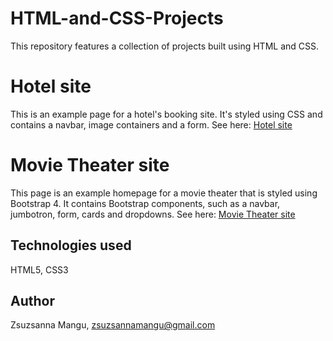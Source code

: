 # HTML-and-CSS-Projects
This repository features a collection of projects built using HTML and CSS.

# Hotel site
This is an example page for a hotel's booking site. It's styled using CSS and contains a navbar, image containers and a form.
See here:
[Hotel site](https://github.com/zsuzsannamangu/HTML-and-CSS-Projects/tree/main/Hotel)

# Movie Theater site
This page is an example homepage for a movie theater that is styled using Bootstrap 4. It contains Bootstrap components, such as a navbar, jumbotron, form, cards and dropdowns.
See here:
[Movie Theater site](https://github.com/zsuzsannamangu/HTML-and-CSS-Projects/tree/main/bootstrap4_project)

## Technologies used
HTML5, CSS3

## Author
Zsuzsanna Mangu, zsuzsannamangu@gmail.com
